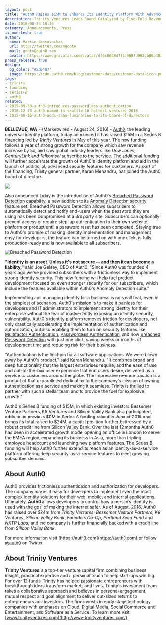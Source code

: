 ```yaml
---
layout: post
title: "Auth0 Raises $15M to Enhance Its Identity Platform With Advanced Security Features"
description: Trinity Ventures Leads Round Catalyzed by Five-Fold Revenue Growth in 2015
date: 2016-08-24 16:36
category: Announcements, Press
is_non-tech: true
author:
  name: Martin Gontovnikas
  url: http://twitter.com/mgonto
  mail: gonto@auth0.com
  avatar: https://www.gravatar.com/avatar/df6c864847fba9687d962cb80b482764??s=60
press_release: true
design:
  bg_color: "#2d5487"
  image: https://cdn.auth0.com/blog/customer-data/customer-data-icon.png
tags: 
- trinity
- founding
- series-B
- auth0
related:
- 2015-09-30-auth0-introduces-passwordless-authentication
- 2016-12-23-auth0-named-in-seattle-10-hottest-ventures-2016
- 2015-08-25-auth0-adds-saas-luminaries-to-its-board-of-directors
---
```


**BELLEVUE, WA** --(Marketwired - August 24, 2016) - [Auth0](https://auth0.com/), the leading universal identity platform, today announced it has raised $15M in a Series B financing led by *Trinity Ventures* in May of this year. The new funding follows a year of strong growth for the company which saw revenue increase by 5x, and saw global industry leaders like *Dow Jones*, *CenturyLink* and *Telkomsel* subscribe to the service. The additional funding will further accelerate the growth of Auth0's identity platform and aid in the launch of additional, advanced security features for customers. As part of the financing, Trinity general partner, Karan Mehandru, has joined the Auth0 board of directors.

![](http://www.marketwire.com/library/MwGo/2016/8/24/11G111613/Images/Image_C-fdc9c784624a8433b8e8ecc6c6eadebe.jpg )

Also announced today is the introduction of Auth0's [Breached Password Detection](https://auth0.com/breached-passwords) capability, a new addition to its [Anomaly Detection security](https://auth0.com/learn/anomaly-detection/) feature set. Breached Password Detection allows subscribers to automatically detect and notify end-users when the password they are using has been compromised at a 3rd party site. Subscribers can optionally prevent access or require step-up authentication to their own website, platform or product until a password reset has been completed. Staying true to Auth0's promise of making identity implementation and management easy for developers, the feature can be turned on with one click, is fully production-ready and is now available to all subscribers.

![Breached Password Detection](http://www.marketwire.com/library/MwGo/2016/8/24/11G111613/Images/Image_B-01ec00744052bb659f7ca1d56bda224d.jpg)

**"Identity is an asset. Unless it's not secure -- and then it can become a liability,"** said Jon Gelsey, CEO of Auth0. "Since Auth0 was founded 4 years ago we've provided subscribers with a frictionless way to implement strong identity security. This new funding will help fuel product development focused on even stronger security for our subscribers, which include the features available within Auth0's Anomaly Detection suite."

Implementing and managing identity for a business is no small feat, even in the simplest of scenarios. Auth0's mission is to make it painless for developers and IT administrators to implement strong identity for their enterprise without the fear of inadvertently exposing an identity security vulnerability. Auth0's identity platform removes friction for developers, not only drastically accelerating the implementation of authentication and authorization, but also enabling them to turn on security features like [Multifactor Authentication](https://auth0.com/guardian), [Passwordless Authentication](https://auth0.com/passwordless), and now [Breached Password Detection](https://auth0.com/breached-passwords) with just one click, saving weeks or months of development time and reducing risk for their business.

"Authentication is the linchpin for all software applications. We were blown away by Auth0's product," said Karan Mehandru. "It combines broad and deep functionality that the largest enterprises require, and the ease of use and out-of-the-box user experience that end users desire, delivered as a service to customers around the globe. The impressive revenue traction is a product of that unparalleled dedication to the company's mission of owning authentication as a service and making it seamless. Trinity is thrilled to partner with such a stellar team and to provide the fuel for explosive growth."

Auth0's Series B funding of $15M, in which existing investors Bessemer Venture Partners, K9 Ventures and Silicon Valley Bank also participated, adds to its previous $9M in Series A funding raised in June of 2015 and brings its total raised to $24M, a capital position further buttressed by a robust credit line from Silicon Valley Bank. Over the last 12 months Auth0 has been in accelerated growth mode, opening an office in London to serve the EMEA region, expanding its business in Asia, more than tripling employee headcount and launching new platform features. The Series B funding will help Auth0 further extend its reach as an identity-as-a-service platform offering deep security-as-a-service features to meet growing subscriber demand.

## About Auth0
Auth0 provides frictionless authentication and authorization for developers. The company makes it easy for developers to implement even the most complex identity solutions for their web, mobile, and internal applications. Ultimately, **Auth0** allows developers to control how a person’s identity is used with the goal of making the internet safer. As of August, 2016, Auth0 has raised over $24m from *Trinity Ventures*, *Bessemer Venture Partners*, *K9 Ventures*, *Silicon Valley Bank*, *Founders Co-Op*, *Portland Seed Fund* and *NXTP Labs*, and the company is further financially backed with a credit line from *Silicon Valley Bank*.

For more information visit [https://auth0.com](https://auth0.com) or follow [@auth0](https://twitter.com/auth0) on Twitter.

## About Trinity Ventures
**Trinity Ventures** is a top-tier venture capital firm combining business insight, practical expertise and a personal touch to help start-ups win big. For over 12 funds, Trinity has helped passionate entrepreneurs with breakthrough ideas transform markets and lives. Trinity's investment team takes a collaborative approach and believes in personal engagement, mutual respect and goal alignment to deliver out-sized returns to entrepreneurs and investors. The firm invests in early stage technology companies with emphases on Cloud, Digital Media, Social Commerce and Entertainment, and Software as a Service. To learn more visit: [www.trinityventures.com](http://www.trinityventures.com/).
